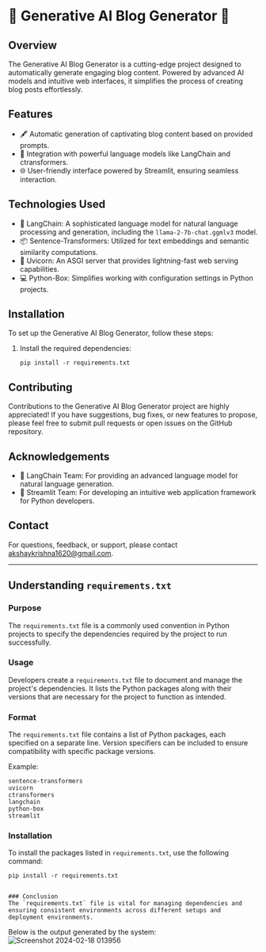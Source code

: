 ```markdown
```
# 🌟 Generative AI Blog Generator 🚀

## Overview
The Generative AI Blog Generator is a cutting-edge project designed to automatically generate engaging blog content. Powered by advanced AI models and intuitive web interfaces, it simplifies the process of creating blog posts effortlessly.

## Features
- 🖋️ Automatic generation of captivating blog content based on provided prompts.
- 🧠 Integration with powerful language models like LangChain and ctransformers.
- 🌐 User-friendly interface powered by Streamlit, ensuring seamless interaction.

## Technologies Used
- 🤖 LangChain: A sophisticated language model for natural language processing and generation, including the `llama-2-7b-chat.ggmlv3` model.
- 📦 Sentence-Transformers: Utilized for text embeddings and semantic similarity computations.
- 🚀 Uvicorn: An ASGI server that provides lightning-fast web serving capabilities.
- 💻 Python-Box: Simplifies working with configuration settings in Python projects.

## Installation
To set up the Generative AI Blog Generator, follow these steps:

1. Install the required dependencies:
   ```
   pip install -r requirements.txt
   ```

## Contributing
Contributions to the Generative AI Blog Generator project are highly appreciated! If you have suggestions, bug fixes, or new features to propose, please feel free to submit pull requests or open issues on the GitHub repository.

## Acknowledgements
- 🙏 LangChain Team: For providing an advanced language model for natural language generation.
- 🚀 Streamlit Team: For developing an intuitive web application framework for Python developers.

## Contact
For questions, feedback, or support, please contact akshaykrishna1620@gmail.com.

---

## Understanding `requirements.txt`

### Purpose
The `requirements.txt` file is a commonly used convention in Python projects to specify the dependencies required by the project to run successfully.

### Usage
Developers create a `requirements.txt` file to document and manage the project's dependencies. It lists the Python packages along with their versions that are necessary for the project to function as intended.

### Format
The `requirements.txt` file contains a list of Python packages, each specified on a separate line. Version specifiers can be included to ensure compatibility with specific package versions.

Example:
```
sentence-transformers
uvicorn
ctransformers
langchain
python-box
streamlit
```

### Installation
To install the packages listed in `requirements.txt`, use the following command:
```
pip install -r requirements.txt
```
```

### Conclusion
The `requirements.txt` file is vital for managing dependencies and ensuring consistent environments across different setups and deployment environments.
```
Below is the output generated by the system:
![Screenshot 2024-02-18 013956](https://github.com/Akshay-krishna-R/Generative-AI-Blog-Generator/assets/83361041/0e335efd-ef70-4011-b3cb-b13c9ceab805)
